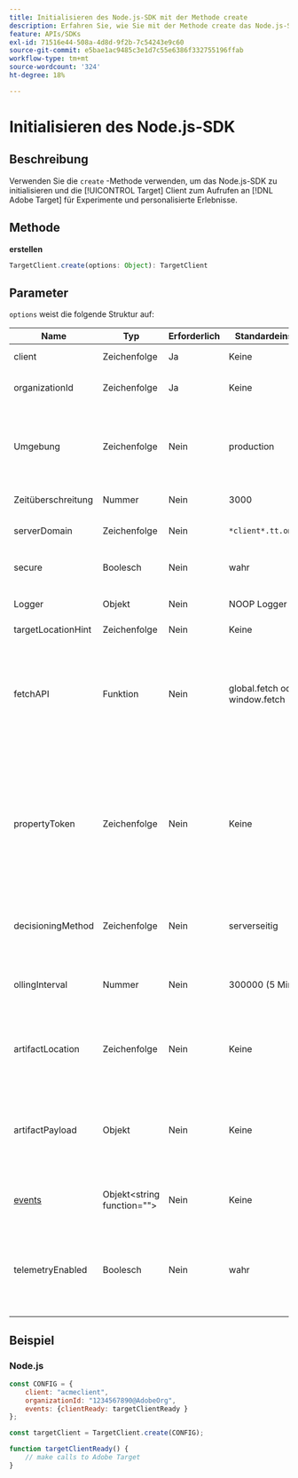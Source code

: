 ```yaml
---
title: Initialisieren des Node.js-SDK mit der Methode create
description: Erfahren Sie, wie Sie mit der Methode create das Node.js-SDK initialisieren und die [!DNL Target] Client zum Aufrufen an [!DNL Adobe Target] für Experimente und personalisierte Erlebnisse.
feature: APIs/SDKs
exl-id: 71516e44-508a-4d8d-9f2b-7c54243e9c60
source-git-commit: e5bae1ac9485c3e1d7c55e6386f332755196ffab
workflow-type: tm+mt
source-wordcount: '324'
ht-degree: 18%

---
```


# Initialisieren des Node.js-SDK

## Beschreibung

Verwenden Sie die `create` -Methode verwenden, um das Node.js-SDK zu initialisieren und die [!UICONTROL Target] Client zum Aufrufen an [!DNL Adobe Target] für Experimente und personalisierte Erlebnisse.

## Methode

**erstellen**

```js {line-numbers="true"}
TargetClient.create(options: Object): TargetClient
```

## Parameter

`options` weist die folgende Struktur auf:

| Name | Typ | Erforderlich | Standardeinstellung | Beschreibung |
| --- | --- | --- | --- | --- |
| client | Zeichenfolge | Ja | Keine | [!UICONTROL Adobe Target Client ID] |
| organizationId | Zeichenfolge | Ja | Keine | [!UICONTROL Organisations-ID des Experience Cloud] |
| Umgebung | Zeichenfolge | Nein | production | Name der Zielumgebung. Im [!DNL Target] Benutzeroberfläche, [!UICONTROL Administration] > [!UICONTROL Umgebungen]. |
| Zeitüberschreitung | Nummer | Nein | 3000 | Zeitüberschreitung in Millisekunden |
| serverDomain | Zeichenfolge | Nein | `*client*.tt.omtrdc.net` | Überschreibt den standardmäßigen Hostnamen |
| secure | Boolesch | Nein | wahr | Nicht festgelegt zur Erzwingung des HTTP-Schemas |
| Logger | Objekt | Nein | NOOP Logger | Ersetzt den standardmäßigen NOOP-Logger |
| targetLocationHint | Zeichenfolge | Nein | Keine | Target-Standorthinweis |
| fetchAPI | Funktion | Nein | global.fetch oder window.fetch | [abrufen](https://fetch.spec.whatwg.org/) wird vom SDK für HTTP-Anfragen verwendet. Standardmäßig wird node-fetch oder die Browserimplementierung des Abrufs verwendet. Eine alternative Implementierung kann jedoch mit `fetchApi` |
| propertyToken | Zeichenfolge | Nein | Keine | **Target-Eigenschafts-Token**. Wenn hier angegeben, werden alle `getOffers` -Aufrufe verwenden diesen Wert. **Für geräteübergreifende Entscheidungen**, lädt das SDK nur das Artefakt herunter, das die qualifizierten Aktivitäten für das Eigenschafts-Token enthält, das in `propertyToken` |
| decisioningMethod | Zeichenfolge | Nein | serverseitig | Bestimmt, welche Entscheidungsmethode verwendet werden soll ([auf Gerät](/help/dev/implement/server-side/sdk-guides/on-device-decisioning/overview.md), serverseitig, hybrid) |
| ollingInterval | Nummer | Nein | 300000 (5 Minuten) | Abrufintervall für die [Artefakt der Entscheidungsregel auf dem Gerät](/help/dev/implement/server-side/sdk-guides/on-device-decisioning/rule-artifact-overview.md) (in Millisekunden) |
| artifactLocation | Zeichenfolge | Nein | Keine | Eine vollständig qualifizierte URL für die [Artefakt der Entscheidungsregel auf dem Gerät](/help/dev/implement/server-side/sdk-guides/on-device-decisioning/rule-artifact-overview.md). Überschreibt intern ermittelte Position. |
| artifactPayload | Objekt | Nein | Keine | Die JSON-Payload der [Artefakt der Entscheidungsregel auf dem Gerät](/help/dev/implement/server-side/sdk-guides/on-device-decisioning/rule-artifact-overview.md). Wenn angegeben, wird sie anstelle einer Anforderung von einer URL verwendet. |
| [events](sdk-events.md) | Objekt&lt;string function=&quot;&quot;> | Nein | Keine | Ein optionales Objekt mit Ereignisnamenschlüsseln und Callback-Funktionswerten |
| telemetryEnabled | Boolesch | Nein | wahr | Wenn diese Option aktiviert ist, erfasst Adobe die Nutzung von SDK-Funktionen und Leistungstelemetrikdaten. Personenbezogene Daten werden nicht erfasst. |

## Beispiel

### Node.js

```js {line-numbers="true"}
const CONFIG = {
    client: "acmeclient",
    organizationId: "1234567890@AdobeOrg",
    events: {clientReady: targetClientReady }
};

const targetClient = TargetClient.create(CONFIG);

function targetClientReady() {
    // make calls to Adobe Target
}
```
